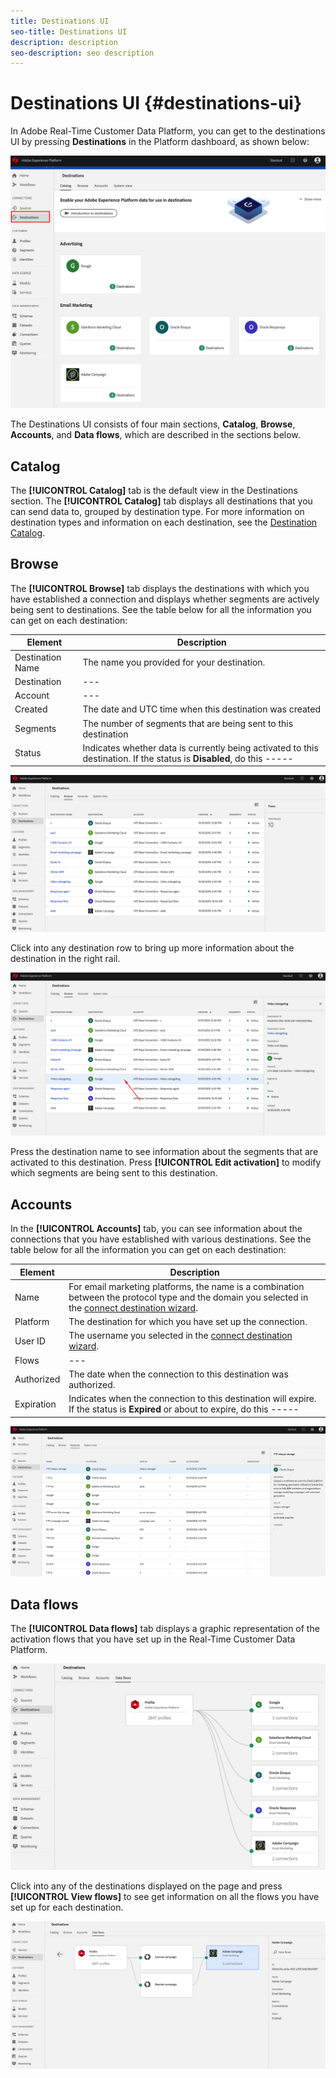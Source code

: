 ```yaml
---
title: Destinations UI
seo-title: Destinations UI
description: description
seo-description: seo description
---
```


# Destinations UI {#destinations-ui}

In Adobe Real-Time Customer Data Platform, you can get to the destinations UI by pressing **Destinations** in the Platform dashboard, as shown below:

![Destinations-overview](/help/rtcdp/destinations/assets/destinations-overview.png)

The Destinations UI consists of four main sections, **Catalog**, **Browse**, **Accounts**, and **Data flows**, which are described in the sections below.

## Catalog

The **[!UICONTROL Catalog]** tab is the default view in the Destinations section. The **[!UICONTROL Catalog]** tab displays all destinations that you can send data to, grouped by destination type. For more information on destination types and information on each destination, see the [Destination Catalog](/help/rtcdp/destinations/destinations-catalog.md).

## Browse

The **[!UICONTROL Browse]** tab displays the destinations with which you have established a connection and displays whether segments are actively being sent to destinations. See the table below for all the information you can get on each destination:


Element | Description 
---------|----------
 Destination Name | The name you provided for your destination.
 Destination | ---
 Account | ---
 Created | The date and UTC time when this destination was created
 Segments | The number of segments that are being sent to this destination
 Status | Indicates whether data is currently being activated to this destination. If the status is **Disabled**, do this -----

 ![Browse Tab](/help/rtcdp/destinations/assets/browse-tab.png)

Click into any destination row to bring up more information about the destination in the right rail. 

![Click destination row](/help/rtcdp/destinations/assets/click-destination-row.png)

Press the destination name to see information about the segments that are activated to this destination. Press **[!UICONTROL Edit activation]** to modify which segments are being sent to this destination.

## Accounts

In the **[!UICONTROL Accounts]** tab, you can see information about the connections that you have established with various destinations. See the table below for all the information you can get on each destination:

Element | Description 
---------|----------
 Name | For email marketing platforms, the name is a combination between the protocol type and the domain you selected in the [connect destination wizard](/help/rtcdp/destinations/email-marketing-destinations.md#connect-destination).
 Platform | The destination for which you have set up the connection.
 User ID | The username you selected in the [connect destination wizard](/help/rtcdp/destinations/email-marketing-destinations.md#connect-destination).
 Flows | ---
 Authorized | The date when the connection to this destination was authorized.
 Expiration | Indicates when the connection to this destination will expire. If the status is **Expired** or about to expire, do this -----

![Accounts tab](/help/rtcdp/destinations/assets/accounts-tab.png)

## Data flows

The **[!UICONTROL Data flows]** tab displays a graphic representation of the activation flows that you have set up in the Real-Time Customer Data Platform.

![Data-flows1](/help/rtcdp/destinations/assets/data-flows1.png)

Click into any of the destinations displayed on the page and press **[!UICONTROL View flows]** to see get information on all the flows you have set up for each destination.

![Data-flows2](/help/rtcdp/destinations/assets/data-flows2.png)